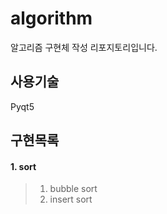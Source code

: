 # algorithm
알고리즘 구현체 작성 리포지토리입니다.

## 사용기술
Pyqt5

## 구현목록
#### 1. sort
> 1. bubble sort 
> 2. insert sort
